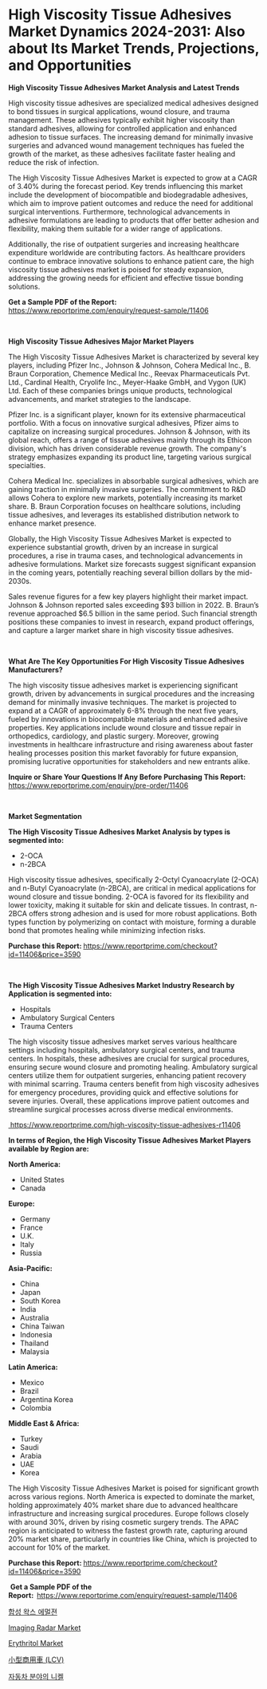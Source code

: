 <p><h1>High Viscosity Tissue Adhesives Market Dynamics 2024-2031: Also about Its Market Trends, Projections, and Opportunities</h1></p><p><strong>High Viscosity Tissue Adhesives Market Analysis and Latest Trends</strong></p>
<p><p>High viscosity tissue adhesives are specialized medical adhesives designed to bond tissues in surgical applications, wound closure, and trauma management. These adhesives typically exhibit higher viscosity than standard adhesives, allowing for controlled application and enhanced adhesion to tissue surfaces. The increasing demand for minimally invasive surgeries and advanced wound management techniques has fueled the growth of the market, as these adhesives facilitate faster healing and reduce the risk of infection.</p><p>The High Viscosity Tissue Adhesives Market is expected to grow at a CAGR of 3.40% during the forecast period. Key trends influencing this market include the development of biocompatible and biodegradable adhesives, which aim to improve patient outcomes and reduce the need for additional surgical interventions. Furthermore, technological advancements in adhesive formulations are leading to products that offer better adhesion and flexibility, making them suitable for a wider range of applications.</p><p>Additionally, the rise of outpatient surgeries and increasing healthcare expenditure worldwide are contributing factors. As healthcare providers continue to embrace innovative solutions to enhance patient care, the high viscosity tissue adhesives market is poised for steady expansion, addressing the growing needs for efficient and effective tissue bonding solutions.</p></p>
<p><strong>Get a Sample PDF of the Report:&nbsp;</strong> <a href="https://www.reportprime.com/enquiry/request-sample/11406">https://www.reportprime.com/enquiry/request-sample/11406</a></p>
<p>&nbsp;</p>
<p><strong>High Viscosity Tissue Adhesives Major Market Players</strong></p>
<p><p>The High Viscosity Tissue Adhesives Market is characterized by several key players, including Pfizer Inc., Johnson & Johnson, Cohera Medical Inc., B. Braun Corporation, Chemence Medical Inc., Reevax Pharmaceuticals Pvt. Ltd., Cardinal Health, Cryolife Inc., Meyer-Haake GmbH, and Vygon (UK) Ltd. Each of these companies brings unique products, technological advancements, and market strategies to the landscape.</p><p>Pfizer Inc. is a significant player, known for its extensive pharmaceutical portfolio. With a focus on innovative surgical adhesives, Pfizer aims to capitalize on increasing surgical procedures. Johnson & Johnson, with its global reach, offers a range of tissue adhesives mainly through its Ethicon division, which has driven considerable revenue growth. The company's strategy emphasizes expanding its product line, targeting various surgical specialties.</p><p>Cohera Medical Inc. specializes in absorbable surgical adhesives, which are gaining traction in minimally invasive surgeries. The commitment to R&D allows Cohera to explore new markets, potentially increasing its market share. B. Braun Corporation focuses on healthcare solutions, including tissue adhesives, and leverages its established distribution network to enhance market presence.</p><p>Globally, the High Viscosity Tissue Adhesives Market is expected to experience substantial growth, driven by an increase in surgical procedures, a rise in trauma cases, and technological advancements in adhesive formulations. Market size forecasts suggest significant expansion in the coming years, potentially reaching several billion dollars by the mid-2030s.</p><p>Sales revenue figures for a few key players highlight their market impact. Johnson & Johnson reported sales exceeding $93 billion in 2022. B. Braun’s revenue approached $6.5 billion in the same period. Such financial strength positions these companies to invest in research, expand product offerings, and capture a larger market share in high viscosity tissue adhesives.</p></p>
<p>&nbsp;</p>
<p><strong>What Are The Key Opportunities For High Viscosity Tissue Adhesives Manufacturers?</strong></p>
<p><p>The high viscosity tissue adhesives market is experiencing significant growth, driven by advancements in surgical procedures and the increasing demand for minimally invasive techniques. The market is projected to expand at a CAGR of approximately 6-8% through the next five years, fueled by innovations in biocompatible materials and enhanced adhesive properties. Key applications include wound closure and tissue repair in orthopedics, cardiology, and plastic surgery. Moreover, growing investments in healthcare infrastructure and rising awareness about faster healing processes position this market favorably for future expansion, promising lucrative opportunities for stakeholders and new entrants alike.</p></p>
<p><strong>Inquire or Share Your Questions If Any Before Purchasing This Report:</strong> <a href="https://www.reportprime.com/enquiry/pre-order/11406">https://www.reportprime.com/enquiry/pre-order/11406</a></p>
<p>&nbsp;</p>
<p><strong>Market Segmentation</strong></p>
<p><strong>The High Viscosity Tissue Adhesives Market Analysis by types is segmented into:</strong></p>
<p><ul><li>2-OCA</li><li>n-2BCA</li></ul></p>
<p><p>High viscosity tissue adhesives, specifically 2-Octyl Cyanoacrylate (2-OCA) and n-Butyl Cyanoacrylate (n-2BCA), are critical in medical applications for wound closure and tissue bonding. 2-OCA is favored for its flexibility and lower toxicity, making it suitable for skin and delicate tissues. In contrast, n-2BCA offers strong adhesion and is used for more robust applications. Both types function by polymerizing on contact with moisture, forming a durable bond that promotes healing while minimizing infection risks.</p></p>
<p><strong>Purchase this Report:&nbsp;</strong><a href="https://www.reportprime.com/checkout?id=11406&price=3590">https://www.reportprime.com/checkout?id=11406&price=3590</a></p>
<p>&nbsp;</p>
<p><strong>The High Viscosity Tissue Adhesives Market Industry Research by Application is segmented into:</strong></p>
<p><ul><li>Hospitals</li><li>Ambulatory Surgical Centers</li><li>Trauma Centers</li></ul></p>
<p><p>The high viscosity tissue adhesives market serves various healthcare settings including hospitals, ambulatory surgical centers, and trauma centers. In hospitals, these adhesives are crucial for surgical procedures, ensuring secure wound closure and promoting healing. Ambulatory surgical centers utilize them for outpatient surgeries, enhancing patient recovery with minimal scarring. Trauma centers benefit from high viscosity adhesives for emergency procedures, providing quick and effective solutions for severe injuries. Overall, these applications improve patient outcomes and streamline surgical processes across diverse medical environments.</p></p>
<p><a href="https://www.reportprime.com/high-viscosity-tissue-adhesives-r11406">&nbsp;https://www.reportprime.com/high-viscosity-tissue-adhesives-r11406</a></p>
<p><strong>In terms of Region, the High Viscosity Tissue Adhesives Market Players available by Region are:</strong></p>
<p>
    <p> <strong> North America: </strong>
        <ul>
            <li>United States</li>
            <li>Canada</li>
        </ul>
        </p> 
    <p> <strong> Europe: </strong>
        <ul>
            <li>Germany</li>
            <li>France</li>
            <li>U.K.</li>
            <li>Italy</li>
            <li>Russia</li>
        </ul>
        </p> 
    <p> <strong> Asia-Pacific: </strong>
        <ul>
            <li>China</li>
            <li>Japan</li>
            <li>South Korea</li>
            <li>India</li>
            <li>Australia</li>
            <li>China Taiwan</li>
            <li>Indonesia</li>
            <li>Thailand</li>
            <li>Malaysia</li>
        </ul>
        </p> 
    <p> <strong> Latin America: </strong>
        <ul>
            <li>Mexico</li>
            <li>Brazil</li>
            <li>Argentina Korea</li>
            <li>Colombia</li>
        </ul>
        </p> 
    <p> <strong> Middle East & Africa: </strong>
        <ul>
            <li>Turkey</li>
            <li>Saudi</li>
            <li>Arabia</li>
            <li>UAE</li>
            <li>Korea</li>
        </ul>
    </p>
    </p>
<p><p>The High Viscosity Tissue Adhesives Market is poised for significant growth across various regions. North America is expected to dominate the market, holding approximately 40% market share due to advanced healthcare infrastructure and increasing surgical procedures. Europe follows closely with around 30%, driven by rising cosmetic surgery trends. The APAC region is anticipated to witness the fastest growth rate, capturing around 20% market share, particularly in countries like China, which is projected to account for 10% of the market.</p></p>
<p><strong>Purchase this Report: </strong><a href="https://www.reportprime.com/checkout?id=11406&price=3590">https://www.reportprime.com/checkout?id=11406&price=3590</a></p>
<p>&nbsp;<strong>Get a Sample PDF of the Report:&nbsp;&nbsp;</strong><a href="https://www.reportprime.com/enquiry/request-sample/11406">https://www.reportprime.com/enquiry/request-sample/11406</a></p>
<p><strong></strong></p>
<p><p><a href="https://medium.com/@vlcostes/synthetic-wax-emulsion-market-%EC%9D%98-%EA%B8%80%EB%A1%9C%EB%B2%8C-%EC%8B%9C%EC%9E%A5-%EA%B0%9C%EC%9A%94%EB%8A%94-%EC%A0%84-%EC%84%B8%EA%B3%84-%EB%B0%8F-%EC%A3%BC%EC%9A%94-%EC%8B%9C%EC%9E%A5%EC%9D%98-%EC%82%B0%EC%97%85%EC%97%90-%EC%98%81%ED%96%A5%EC%9D%84-%EB%AF%B8%EC%B9%98%EB%8A%94-%EC%A3%BC%EC%9A%94-%ED%8A%B8%EB%A0%8C%EB%93%9C%EC%97%90-%EB%8C%80%ED%95%9C-%EB%8F%85%ED%8A%B9%ED%95%9C-%EA%B4%80%EC%A0%90%EC%9D%84-%EC%A0%9C%EA%B3%B5%ED%95%A9%EB%8B%88%EB%8B%A4-63bbd36f1b61">합성 왁스 에멀젼</a></p><p><a href="https://issuu.com/reportprime-2/docs/imaging-radar-market-size-2030.pptx_19b4176e541a58">Imaging Radar Market</a></p><p><a href="https://medium.com/@abigailakonb356/the-comprehensive-erythritol-market-research-report-is-essential-for-understanding-current-528745645ed0">Erythritol Market</a></p><p><a href="https://medium.com/@nicolasrown5/light-commercial-vehicle-lcv-market-%E3%81%AE%E3%82%B0%E3%83%AD%E3%83%BC%E3%83%90%E3%83%AB%E5%B8%82%E5%A0%B4%E6%A6%82%E8%A6%81%E3%81%AF-%E4%B8%96%E7%95%8C%E3%81%8A%E3%82%88%E3%81%B3%E4%B8%BB%E8%A6%81%E5%B8%82%E5%A0%B4%E3%81%AB%E3%81%8A%E3%81%91%E3%82%8B%E6%A5%AD%E7%95%8C%E3%81%AB%E5%BD%B1%E9%9F%BF%E3%82%92%E4%B8%8E%E3%81%88%E3%82%8B%E4%B8%BB%E8%A6%81%E3%81%AA%E3%83%88%E3%83%AC%E3%83%B3%E3%83%89%E3%81%AB%E3%81%A4%E3%81%84%E3%81%A6-%E7%8B%AC%E8%87%AA%E3%81%AE%E8%A6%96%E7%82%B9%E3%82%92%E6%8F%90%E4%BE%9B%E3%81%97%E3%81%BE%E3%81%99-051b9ae2eaaf">小型商用車 (LCV)</a></p><p><a href="https://medium.com/@kelvinfeenrey98677/nickel-in-the-automotive-market-%EC%9D%98-%EA%B8%80%EB%A1%9C%EB%B2%8C-%EC%8B%9C%EC%9E%A5-%EA%B0%9C%EC%9A%94%EB%8A%94-%EC%A0%84-%EC%84%B8%EA%B3%84-%EB%B0%8F-%EC%A3%BC%EC%9A%94-%EC%8B%9C%EC%9E%A5%EC%9D%98-%EC%82%B0%EC%97%85%EC%97%90-%EC%98%81%ED%96%A5%EC%9D%84-%EB%AF%B8%EC%B9%98%EB%8A%94-%EC%A3%BC%EC%9A%94-%ED%8A%B8%EB%A0%8C%EB%93%9C%EC%97%90-%EB%8C%80%ED%95%9C-%EB%8F%85%ED%8A%B9%ED%95%9C-%EA%B4%80%EC%A0%90%EC%9D%84-%EC%A0%9C%EA%B3%B5%ED%95%A9%EB%8B%88%EB%8B%A4-c0dcb06767a3">자동차 분야의 니켈</a></p></p>
